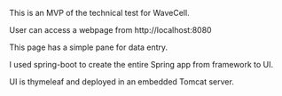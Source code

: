 This is an MVP of the technical test for WaveCell.

User can access a webpage from http://localhost:8080

This page has a simple pane for data entry.

I used spring-boot to create the entire Spring app from framework to UI.

UI is thymeleaf and deployed in an embedded Tomcat server.